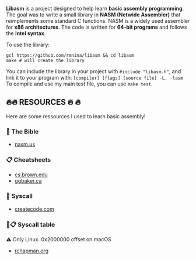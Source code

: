 **Libasm** is a project designed to help learn **basic assembly programming**. The goal was to write a small library in **NASM (Netwide Assembler)** that reimplements some standard C functions.
NASM is a widely used assembler for **x86 architectures**.
The code is written for **64-bit programs** and follows the **Intel syntax**. 

To use the library:
```
gcl https://github.com/rmnina/libasm && cd libasm
make # will create the library
```
You can include the library in your project with ```#include "libasm.h"```, and link it to your program with: ```[compiler] [flags] [source file] -L. -lasm```
To compile and use my main test file, you can use ```make test```.


## :fire::fire: RESOURCES :fire: :fire:

Here are some ressources I used to learn basic assembly!

### :book: The Bible

- [nasm.us](https://www.nasm.us/docs/3.00/nasm03.html)

### :clipboard: Cheatsheets

- [cs.brown.edu](https://cs.brown.edu/courses/cs033/docs/guides/x64_cheatsheet.pdf)
- [ggbaker.ca](https://ggbaker.ca/295/x86.html)

### :wrench: Syscall

- [createcode.com](https://cratecode.com/info/x86-assembly-nasm-system-calls)

### :wrench::clipboard: Syscall table
:warning: Only Linux. 0x2000000 offset on macOS

- [rchapman.org](https://blog.rchapman.org/posts/Linux_System_Call_Table_for_x86_64/)
